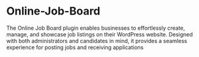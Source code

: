 # Online-Job-Board
The Online Job Board plugin enables businesses to effortlessly create, manage, and showcase job listings on their WordPress website. Designed with both administrators and candidates in mind, it provides a seamless experience for posting jobs and receiving applications
